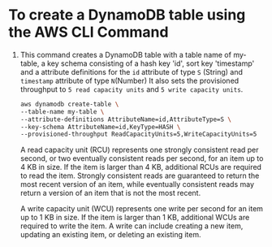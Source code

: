 # To create a DynamoDB table using the AWS CLI Command

1. This command creates a DynamoDB table with a table name of my-table, a key schema consisting of a hash key 'id', sort key 'timestamp' and a attribute definitions for the `id` attribute of type `S` (String) and `timestamp` attribute of type `N`(Number) It also sets the provisioned throughput to `5 read capacity units` and `5 write capacity units`.

    ```bash
    aws dynamodb create-table \
    --table-name my-table \
    --attribute-definitions AttributeName=id,AttributeType=S \
    --key-schema AttributeName=id,KeyType=HASH \
    --provisioned-throughput ReadCapacityUnits=5,WriteCapacityUnits=5
    ```

    A read capacity unit (RCU) represents one strongly consistent read per second, or two eventually consistent reads per second, for an item up to 4 KB in size. If the item is larger than 4 KB, additional RCUs are required to read the item. Strongly consistent reads are guaranteed to return the most recent version of an item, while eventually consistent reads may return a version of an item that is not the most recent.

    A write capacity unit (WCU) represents one write per second for an item up to 1 KB in size. If the item is larger than 1 KB, additional WCUs are required to write the item. A write can include creating a new item, updating an existing item, or deleting an existing item.

    